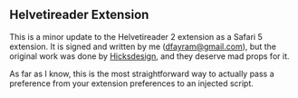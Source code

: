 ## Helvetireader Extension ##

This is a minor update to the Helvetireader 2 extension as a Safari 5 extension. It is signed and written by me (dfayram@gmail.com), but the original work was done by [Hicksdesign](http://hicksdesign.co.uk/), and they deserve mad props for it.

As far as I know, this is the most straightforward way to actually pass a preference from your extension preferences to an injected script. 